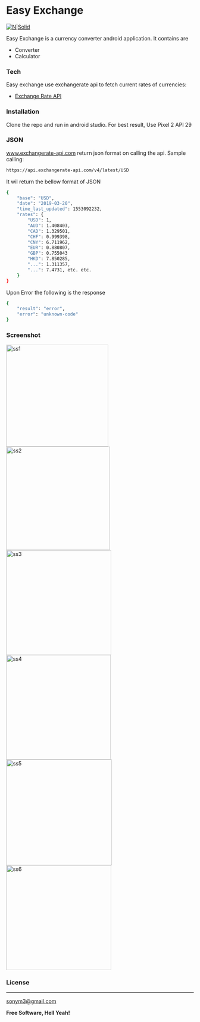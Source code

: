 # Easy Exchange

[![N|Solid](https://www.exchangerate-api.com/img/logo-medium.png)](https://https://www.exchangerate-api.com/)



Easy Exchange is a currency converter android application. It contains are

  - Converter
  - Calculator


### Tech

Easy exchange use exchangerate api to fetch current rates of currencies:
* [Exchange Rate API](https://www.exchangerate-api.com/) 

### Installation

Clone the repo and run in android studio.
For best result, Use Pixel 2 API 29

### JSON 

www.exchangerate-api.com return json format on calling the api.
Sample calling:
```sh
https://api.exchangerate-api.com/v4/latest/USD
```

It wil return the bellow format of JSON
```sh
{
	"base": "USD",
	"date": "2019-03-20",
	"time_last_updated": 1553092232,
	"rates": {
		"USD": 1,
		"AUD": 1.408403,
		"CAD": 1.329501,
		"CHF": 0.999398,
		"CNY": 6.711962,
		"EUR": 0.880807,
		"GBP": 0.755043
		"HKD": 7.850285,
		"...": 1.311357,
		"...": 7.4731, etc. etc.
	}
}
```

Upon Error the following is the response

```sh
{
	"result": "error",
	"error": "unknown-code"
}
```

### Screenshot



<img width="274" alt="ss1" src="https://user-images.githubusercontent.com/17185722/74599327-ec934600-504d-11ea-9ab5-b2e117b81a2c.png">

<img width="278" alt="ss2" src="https://user-images.githubusercontent.com/17185722/74599334-07fe5100-504e-11ea-9bac-7451423d002b.PNG">

<img width="282" alt="ss3" src="https://user-images.githubusercontent.com/17185722/74599339-19dff400-504e-11ea-8d04-d8c9e6cd0963.PNG">

<img width="281" alt="ss4" src="https://user-images.githubusercontent.com/17185722/74599340-219f9880-504e-11ea-90f1-bc2f3e112452.PNG">

<img width="284" alt="ss5" src="https://user-images.githubusercontent.com/17185722/74599342-29f7d380-504e-11ea-80e2-4433b7b8450d.PNG">

<img width="282" alt="ss6" src="https://user-images.githubusercontent.com/17185722/74599344-30864b00-504e-11ea-805d-3d2321a658b9.PNG">


### License
----

sonym3@gmail.com


**Free Software, Hell Yeah!**

[//]: # (These are reference links used in the body of this note and get stripped out when the markdown processor does its job. There is no need to format nicely because it shouldn't be seen. Thanks SO - http://stackoverflow.com/questions/4823468/store-comments-in-markdown-syntax)


   [dill]: <https://github.com/joemccann/dillinger>
   [git-repo-url]: <https://github.com/joemccann/dillinger.git>
   [john gruber]: <http://daringfireball.net>
   [df1]: <http://daringfireball.net/projects/markdown/>
   [markdown-it]: <https://github.com/markdown-it/markdown-it>
   [Ace Editor]: <http://ace.ajax.org>
   [node.js]: <http://nodejs.org>
   [Twitter Bootstrap]: <http://twitter.github.com/bootstrap/>
   [jQuery]: <http://jquery.com>
   [@tjholowaychuk]: <http://twitter.com/tjholowaychuk>
   [express]: <http://expressjs.com>
   [AngularJS]: <http://angularjs.org>
   [Gulp]: <http://gulpjs.com>

   [PlDb]: <https://github.com/joemccann/dillinger/tree/master/plugins/dropbox/README.md>
   [PlGh]: <https://github.com/joemccann/dillinger/tree/master/plugins/github/README.md>
   [PlGd]: <https://github.com/joemccann/dillinger/tree/master/plugins/googledrive/README.md>
   [PlOd]: <https://github.com/joemccann/dillinger/tree/master/plugins/onedrive/README.md>
   [PlMe]: <https://github.com/joemccann/dillinger/tree/master/plugins/medium/README.md>
   [PlGa]: <https://github.com/RahulHP/dillinger/blob/master/plugins/googleanalytics/README.md>
